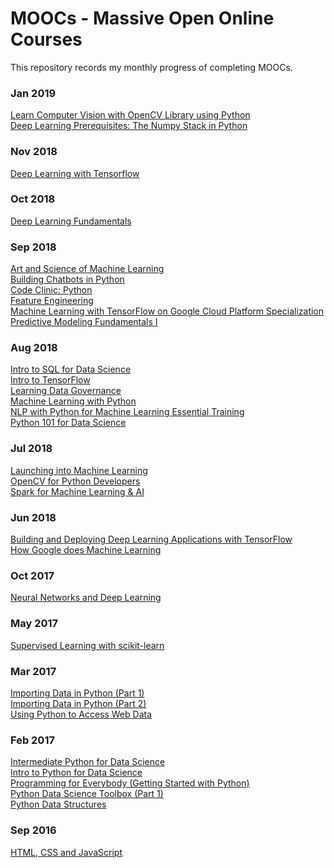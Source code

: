 # MOOCs - Massive Open Online Courses
This repository records my monthly progress of completing MOOCs.

### Jan 2019

<a href='https://www.udemy.com/certificate/UC-0MMEEHUY/?utm_campaign=email&utm_source=sendgrid.com&utm_medium=email'>Learn Computer Vision with OpenCV Library using Python</a><br/>
<a href='https://www.udemy.com/certificate/UC-AHN71HQY/?utm_campaign=email&utm_source=sendgrid.com&utm_medium=email'>Deep Learning Prerequisites: The Numpy Stack in Python</a>

### Nov 2018

<a href='https://courses.cognitiveclass.ai/certificates/446ed46cd9cc4b458f14e8705512019e'>Deep Learning with Tensorflow</a>

### Oct 2018

<a href='https://courses.cognitiveclass.ai/certificates/e1c045bd3d21406db44f20afe2bcc977'>Deep Learning Fundamentals</a>

### Sep 2018

<a href='https://www.coursera.org/account/accomplishments/verify/DE3CHXDWN75Q'>Art and Science of Machine Learning</a><br/>
<a href='https://www.datacamp.com/courses/building-chatbots-in-python'>Building Chatbots in Python</a><br/>
<a href='https://www.linkedin.com/learning/code-clinic-python-2'>Code Clinic: Python</a><br/>
<a href='https://www.coursera.org/account/accomplishments/verify/VQ5XFARWR7HG'>Feature Engineering</a><br/>
<a href='https://www.coursera.org/account/accomplishments/specialization/A9MNWZTMDVVT'>Machine Learning with TensorFlow on Google Cloud Platform Specialization</a><br/>
<a href='https://courses.cognitiveclass.ai/certificates/a395cfad8e9544059aec791400c8cbdb'>Predictive Modeling Fundamentals I
</a><br/>

### Aug 2018

<a href='https://www.datacamp.com/courses/intro-to-sql-for-data-science'>Intro to SQL for Data Science</a><br/>
<a href='https://www.coursera.org/account/accomplishments/verify/R6D4ASHQCU4U'>Intro to TensorFlow</a><br/>
<a href='https://www.linkedin.com/learning/learning-data-governance'>Learning Data Governance</a><br/>
<a href='https://courses.cognitiveclass.ai/certificates/8d497689b22347f39e0a8407b70d24c6'>Machine Learning with Python</a><br/>
<a href='https://www.linkedin.com/learning/nlp-with-python-for-machine-learning-essential-training'>NLP with Python for Machine Learning Essential Training</a><br/>
<a href='https://courses.cognitiveclass.ai/certificates/f8064e411de24e3a968b296c18afcf7b'>Python 101 for Data Science</a><br/>

### Jul 2018

<a href='https://www.coursera.org/account/accomplishments/verify/T7FJFFBLAYPK'>Launching into Machine Learning</a><br/>
<a href='https://www.linkedin.com/learning/opencv-for-python-developers'>OpenCV for Python Developers</a><br/>
<a href='https://www.linkedin.com/learning/spark-for-machine-learning-ai'>Spark for Machine Learning & AI</a><br/>

### Jun 2018

<a href='https://www.linkedin.com/learning/building-and-deploying-deep-learning-applications-with-tensorflow'>Building and Deploying Deep Learning Applications with TensorFlow</a><br/>
<a href='https://www.coursera.org/account/accomplishments/verify/2QB6L8ED2VS6'>How Google does Machine Learning</a><br/>

### Oct 2017

<a href='https://www.coursera.org/account/accomplishments/verify/X3CHPZ6MFQGA'>Neural Networks and Deep Learning</a><br/>

### May 2017

<a href='https://www.datacamp.com/courses/supervised-learning-with-scikit-learn?utm_source=LinkedIn&utm_medium=Certificate&utm_content=Certificate&utm_campaign=Linkedin-Certificate'>Supervised Learning with scikit-learn</a><br/>

### Mar 2017

<a href='https://www.datacamp.com/courses/importing-data-in-python-part-1?utm_source=LinkedIn&utm_medium=Certificate&utm_content=Certificate&utm_campaign=Linkedin-Certificate'>Importing Data in Python (Part 1)</a><br/>
<a href='https://www.datacamp.com/courses/importing-data-in-python-part-2?utm_source=LinkedIn&utm_medium=Certificate&utm_content=Certificate&utm_campaign=Linkedin-Certificate'>Importing Data in Python (Part 2)</a><br/>
<a href='https://www.coursera.org/account/accomplishments/verify/XU98587KZTGZ'>Using Python to Access Web Data</a><br/>

### Feb 2017

<a href='https://www.datacamp.com/courses/intermediate-python-for-data-science?utm_source=LinkedIn&utm_medium=Certificate&utm_content=Certificate&utm_campaign=Linkedin-Certificate'>Intermediate Python for Data Science</a><br/>
<a href='https://www.datacamp.com/courses/intro-to-python-for-data-science?utm_source=LinkedIn&utm_medium=Certificate&utm_content=Certificate&utm_campaign=Linkedin-Certificate'>Intro to Python for Data Science</a><br/>
<a href='https://www.coursera.org/account/accomplishments/verify/2N5GNK7NH6Z9'>Programming for Everybody (Getting Started with Python)</a><br/>
<a href='https://www.datacamp.com/courses/python-data-science-toolbox-part-1?utm_source=LinkedIn&utm_medium=Certificate&utm_content=Certificate&utm_campaign=Linkedin-Certificate'>Python Data Science Toolbox (Part 1)</a><br/>
<a href='https://www.coursera.org/account/accomplishments/verify/CMD582J8VPS5'>Python Data Structures</a><br/>

### Sep 2016

<a href='https://www.coursera.org/account/accomplishments/verify/KJTLPNRMS8AD'>HTML, CSS and JavaScript</a><br/>
